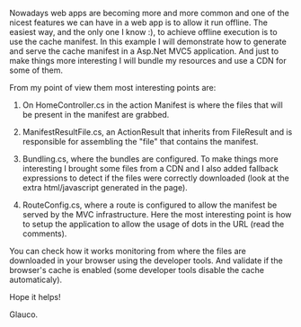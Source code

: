 Nowadays web apps are becoming more and more common and one of the nicest features we can have in a web app is to allow it run offline.
The easiest way, and the only one I know :), to achieve offline execution is to use the cache manifest.
In this example I will demonstrate how to generate and serve the cache manifest in a Asp.Net MVC5 application. And just to make things more interesting I will bundle my resources and use a CDN for some of them.

From my point of view them most interesting points are:

1) On HomeController.cs in the action Manifest is where the files that will be present in the manifest are grabbed.

2) ManifestResultFile.cs, an ActionResult that inherits from FileResult and is responsible for assembling the "file" that contains the manifest.

3) Bundling.cs, where the bundles are configured. To make things more interesting I brought some files from a CDN and I also added fallback expressions to detect if the files were correctly downloaded (look at the extra html/javascript generated in the page).

4) RouteConfig.cs, where a route is configured to allow the manifest be served by the MVC infrastructure. Here the most interesting point is how to setup the application to allow the usage of dots in the URL (read the comments).

You can check how it works monitoring from where the files are downloaded in your browser using the developer tools. And validate if the browser's cache is enabled (some developer tools disable the cache automaticaly).

Hope it helps!

Glauco.

